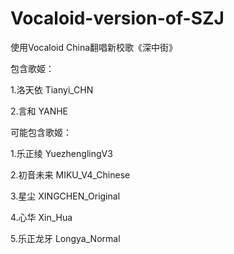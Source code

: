 # Vocaloid-version-of-SZJ
使用Vocaloid China翻唱新校歌《深中街》

包含歌姬：
    
  1.洛天依 Tianyi_CHN
    
  2.言和 YANHE

可能包含歌姬：
  
  1.乐正绫 YuezhenglingV3
    
  2.初音未来 MIKU_V4_Chinese
    
  3.星尘 XINGCHEN_Original
    
  4.心华 Xin_Hua
    
  5.乐正龙牙 Longya_Normal
